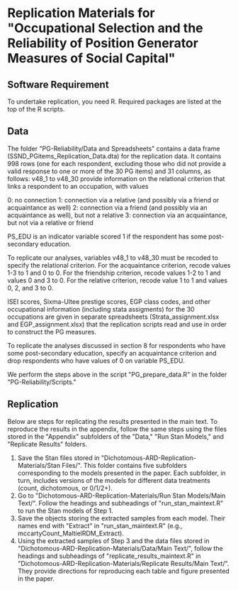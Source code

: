 # Replication Materials for "Occupational Selection and the Reliability of Position Generator Measures of Social Capital"

## Software Requirement

To undertake replication, you need R. Required packages are listed at the top of the R scripts.  

## Data

The folder "PG-Reliability/Data and Spreadsheets" contains a data frame (SSND_PGitems_Replication_Data.dta) for the replication data. It contains 998 rows (one for each respondent, excluding those who did not provide a valid response to one or more of the 30 PG items) and 31 columns, as follows:
v48_1 to v48_30 provide information on the relational criterion that links a respondent to an occupation, with values

  0: no connection
  1: connection via a relative (and possibly via a friend or acquaintance as well)
  2: connection via a friend (and possibly via an acquaintance as well), but not a relative
  3: connection via an acquaintance, but not via a relative or friend

PS_EDU is an indicator variable scored 1 if the respondent has some post-secondary education.

To replicate our analyses, variables v48_1 to v48_30 must be recoded to specify the relational criterion.
	For the acquaintance criterion, recode values 1-3 to 1 and 0 to 0.
	For the friendship criterion, recode values 1-2 to 1 and values 0 and 3 to 0.
	For the relative criterion, recode value 1 to 1 and values 0, 2, and 3 to 0.

ISEI scores, Sixma-Ultee prestige scores, EGP class codes, and other occupational information (including stata assigments) for the 30 occupations are given in separate spreadsheets (Strata_assignment.xlsx and EGP_assignment.xlsx) that the replication scripts read and use in order to construct the PG measures.

To replicate the analyses discussed in section 8 for respondents who have some post-secondary education, specify an acquaintance criterion and drop respondents who have values of 0 on variable PS_EDU.

We perform the steps above in the script "PG_prepare_data.R" in the folder "PG-Reliability/Scripts."

## Replication

Below are steps for replicating the results presented in the main text. To reproduce the results in the appendix, follow the same steps using the files stored in the "Appendix" subfolders of the "Data," "Run Stan Models," and "Replicate Results" folders.

  1. Save the Stan files stored in "Dichotomous-ARD-Replication-Materials/Stan Files/". This folder contains five subfolders corresponding to the models presented in the paper. Each subfolder, in turn, includes versions of the models for different data treatments (count, dichotomous, or 0/1/2+). 
  2. Go to "Dichotomous-ARD-Replication-Materials/Run Stan Models/Main Text/". Follow the headings and subheadings of "run_stan_maintext.R" to run the Stan models of Step 1. 
  3. Save the objects storing the extracted samples from each model. Their names end with "Extract" in "run_stan_maintext.R" (e.g., mccartyCount_MaltielRDM_Extract).
  4. Using the extracted samples of Step 3 and the data files stored in "Dichotomous-ARD-Replication-Materials/Data/Main Text/", follow the headings and subheadings of "replicate_results_maintext.R" in "Dichotomous-ARD-Replication-Materials/Replicate Results/Main Text/". They provide directions for reproducing each table and figure presented in the paper.

